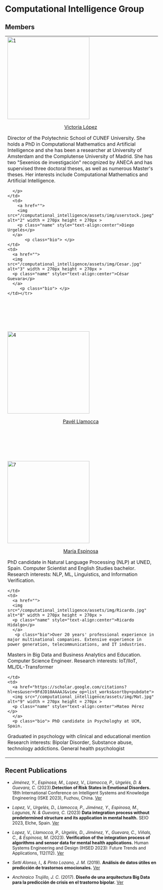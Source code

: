 # Computational Intelligence Group

## Members

<table style="padding:0px">
  <tr>
    <td>
      <a href="https://scholar.google.com/citations?hl=es&user=HzUXtGsAAAAJ&view_op=list_works&sortby=pubdate">
      <img src="/computational_intelligence/assets/img/Victoria-foto.jpg"  alt="1" width = 270px height = 270px >
      <p class="name" style="text-align:center">Victoria López</p>
      </a>
      <p class="bio">
      Director of the Polytechnic School of CUNEF University. She holds a PhD in Computational Mathematics and Artificial Intelligence and she has been a researcher at University of Amsterdam and the Complutense University of Madrid. She has two "Sexenios de investigación" recognized by ANECA and has supervised three doctoral theses, as well as numerous Master's theses. Her interests include Computational Mathematics and Artificial Intelligence.
      
      </p>
    </td>
      <td>
        <a href="">
        <img src="/computational_intelligence/assets/img/userstock.jpeg"  alt="2" width = 270px height = 270px >
        <p class="name" style="text-align:center">Diego Urgelés</p>
      </a>
           <p class="bio"> </p>
    </td>
    <td>        
      <a href="">
      <img src="/computational_intelligence/assets/img/Cesar.jpg"  alt="3" width = 270px height = 270px >
      <p class="name" style="text-align:center">César Guevara</p>
      </a>
         <p class="bio"> </p>
    </td></tr> 
  <tr>
    <td>
      <a href="https://scholar.google.com/citations?hl=es&user=X1WkTU4AAAAJ&view_op=list_works&sortby=pubdate">
      <img src="/computational_intelligence/assets/img/userstock.jpeg"  alt="4" width = 270px height = 270px >
      <p class="name" style="text-align:center">Pavél Llamocca</p>
      </a>
         <p class="bio"> </p>
    </td>
    <td>
      <a href="https://scholar.google.com/citations?hl=es&user=_WfodfIAAAAJ&view_op=list_works&sortby=pubdate">
      <img src="/computational_intelligence/assets/img/userstock.jpeg"  alt="5" width = 270px height = 270px >
      <p class="name" style="text-align:center">Natalia Lagunas</p>
      </a>
         <p class="bio"> </p>
    </td>
    <td>
      <a href="">
      <img src="/computational_intelligence/assets/img/yury.jpg"  alt="6" width = 270px height = 270px >
      <p class="name" style="text-align:center">Yury Jiménez</p>
      </a>
         <p class="bio"> PhD in Telematics from the Polytechnic University of Catalonia, Master in Telecommunications Engineering, and graduated in Electronic Engineering. She has directed and participated in several research projects focused on the Internet of Things (IoT), Artificial Intelligence (AI) and Data Science.</p>
    </td></tr>
  <tr>
    <td>
      <a href="https://scholar.google.com/citations?hl=es&user=np_uroEAAAAJ&view_op=list_works&sortby=pubdate">
      <img src="/computational_intelligence/assets/img/María.jpg"  alt="7" width = 270px height = 270px >
      <p class="name" style="text-align:center">María Espinosa</p>   
          </a>
        <p class="bio"> PhD candidate in Natural Language Processing (NLP) at UNED, Spain. 
Computer Scientist and English Studies bachelor. 
Research interests: NLP, ML, Linguistics, and Information Verification. </p>
    
    </td>
    <td>
      <a href="">
      <img src="/computational_intelligence/assets/img/Ricardo.jpg"  alt="8" width = 270px height = 270px >
      <p class="name" style="text-align:center">Ricardo Hidalgo</p>
      </a>
       <p class="bio">Over 20 years' professional experience in major multinational companies. Extensive experience in power generation, telecommunications, and IT industries.
Masters in Big Data and Business Analytics and Education. Computer Science Engineer. 
Research interests: IoT/IIoT, ML/DL-Transformer  </p>
    
    </td>
    <td>
      <a href="https://scholar.google.com/citations?hl=es&user=9FdJD10AAAAJ&view_op=list_works&sortby=pubdate">
      <img src="/computational_intelligence/assets/img/Mat.jpg"  alt="9" width = 270px height = 270px >
      <p class="name" style="text-align:center">Mateo Pérez </p>
      </a>
      <p class="bio"> PhD candidate in Psychologhy at UCM, Spain.
Graduated in psychology with clinical and educational mention
Research interests: Bipolar Disorder, Substance abuse, technology addictions.
General health psychologist </p>
    </td>
  </tr>
</table>

## Recent Publications

- *Jiménez, Y., Espinosa, M., Lopez, V., Llamocca, P., Urgelés, D. & Guevara, C.* (2023).**Detection of Risk States in Emotional Disorders.** 18th International Conference on Intelligent Systems and Knowledge Engineering (ISKE 2023), Fuzhou, China.
[Ver](https://cunefedu-my.sharepoint.com/:b:/g/personal/victoria_lopez_cunef_edu/EZZx1TbPBSJDrfYPcU00QoUB2jTArZoI_2vl70rhwyEIDw?e=NaCHUV)

- *Lopez, V., Urgelés, D., Llamocca, P., Jiménez, Y., Espinosa, M., Lagunas, N. & Guevara, C.* (2023) **Data integration process without predetermined structure and its application in mental health.** SEIO 2023, Elche, Spain.
[Ver](https://cunefedu-my.sharepoint.com/:b:/g/personal/victoria_lopez_cunef_edu/EUrFcTUvX5RBqbjtuvXpQk0Bc9EzwaJ9yNqiCv1JKVMHIA?e=BO4wgk)

- *Lopez, V., Llamocca, P., Urgelés, D., Jiménez, Y., Guevara, C., Viñals, C., & Espinosa, M.* (2023). **Verification of the integration process of algorithms and sensor data for mental health applications.** Human Systems Engineering and Design (IHSED 2023): Future Trends and Applications, 112(112).
[Ver](https://cunefedu-my.sharepoint.com/:b:/g/personal/victoria_lopez_cunef_edu/EfGj2pciGetPvmW7Imbzn4gBwd53WoqiN9TPO96nRCDZTQ?e=5APnMo)

- *Setti Alonso, I., & Pinto Lozano, J. M.* (2019). **Análisis de datos útiles en predicción de trastornos emocionales.**
[Ver](https://docta.ucm.es/rest/api/core/bitstreams/edd9a587-a734-49dc-9bd9-a86402e6f022/content)

- *Anchiraico Trujillo, J. C.* (2017). **Diseño de una arquitectura Big Data para la predicción de crisis en el trastorno bipolar.**
[Ver](https://docta.ucm.es/rest/api/core/bitstreams/edd9a587-a734-49dc-9bd9-a86402e6f022/content)

